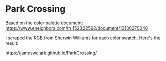 # Park Crossing 

Based on the color palette document:  
https://www.eneighbors.com/!h_152322592/document/13130270048

I scraped the RGB from Sherwin Williams for each color swatch. Here's the result:

https://jameswclark.github.io/ParkCrossing/